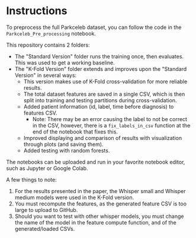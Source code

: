 # Instructions
To preprocess the full Parkceleb dataset, you can follow the code in the `Parkceleb_Pre_processing` notebook.

This repository contains 2 folders:
  * The "Standard Version" folder runs the training once, then evaluates. This was used to get a working baseline.
  * The "K-Fold Version" folder extends and improves upon the "Standard Version" in several ways:
    * This version makes use of K-Fold cross-validation for more reliable results.
    * The total dataset features are saved in a single CSV, which is then split into training and testing partitions during cross-validation.
    * Added patient information (id, label, time before diagnosis) to features CSV.
      * Note: There may be an error causing the label to not be correct in the CSV, however, there is a `fix_labels_in_csv` function at the end of the notebook that           fixes this.
    * Improved displaying and comparison of results with visualization through plots (and saving them).
    * Added testing with random forests.

The notebooks can be uploaded and run in your favorite notebook editor, such as Jupyter or Google Colab.

A few things to note:
1. For the results presented in the paper, the Whisper small and Whisper medium models were used in the K-Fold version.
2. You must recompute the features, as the generated feature CSV is too large to upload to GitHub.
3. Should you want to test with other whisper models, you must change the name of the model in the feature compute function, and of the generated/loaded CSVs.
